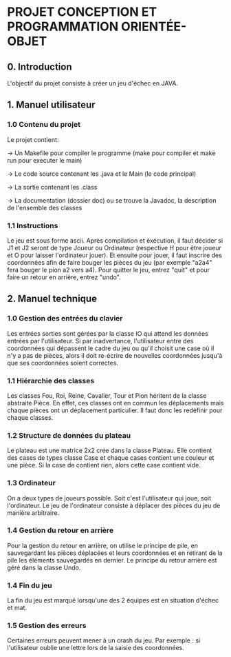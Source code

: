 # PROJET CONCEPTION ET PROGRAMMATION ORIENTÉE-OBJET

## 0. Introduction

L'objectif du projet consiste à créer un jeu d'échec en JAVA.

## 1. Manuel utilisateur
### 1.0 Contenu du projet
Le projet contient:

-> Un Makefile pour compiler le programme (make pour compiler et make run pour executer le main)

-> Le code source contenant les .java et le Main (le code principal)

-> La sortie contenant les .class

-> La documentation (dossier doc) ou se trouve la Javadoc, la description de l'ensemble des classes

### 1.1 Instructions 
Le jeu est sous forme ascii. Après compilation et éxécution, il faut décider si J1 et J2 seront de type Joueur ou Ordinateur (respective H pour être joueur et O pour laisser l'ordinateur jouer). Et ensuite pour jouer, il faut inscrire des coordonnées afin de faire bouger les pièces du jeu (par exemple "a2a4" fera bouger le pion a2 vers a4). Pour quitter le jeu, entrez "quit" et pour faire un retour en arrière, entrez "undo".

## 2. Manuel technique


### 1.0 Gestion des entrées du clavier
Les entrées sorties sont gérées par la classe IO qui attend les données entrées par l'utilisateur. Si par inadvertance, l'utilisateur entre des coordonnées qui dépassent le cadre du jeu ou qu'il choisit une case où il n'y a pas de pièces, alors il doit re-écrire de nouvelles coordonnées jusqu'à que ses coordonnées soient correctes.

### 1.1 Hiérarchie des classes
Les classes Fou, Roi, Reine, Cavalier, Tour et Pion héritent de la classe abstraite Pièce. En effet, ces classes ont en commun les déplacements mais chaque pièces ont un déplacement particulier. Il faut donc les redéfinir pour chaque classes.

### 1.2 Structure de données du plateau
Le plateau est une matrice 2x2 crée dans la classe Plateau. Elle contient des cases de types classe Case et chaque cases contient une couleur et une pièce. Si la case de contient rien, alors cette case contient vide.

### 1.3 Ordinateur
On a deux types de joueurs possible. Soit c'est l'utilisateur qui joue, soit l'ordinateur. Le jeu de l'ordinateur consiste à déplacer des pièces du jeu de manière arbitraire.

### 1.4 Gestion du retour en arrière
Pour la gestion du retour en arrière, on utilise le principe de pile, en sauvegardant les pièces déplacées et leurs coordonnées et en retirant de la pile les éléments sauvegardés en dernier. Le principe du retour arrière est géré dans la classe Undo.

### 1.4 Fin du jeu
La fin du jeu est marqué lorsqu'une des 2 équipes est en situation d'échec et mat.

### 1.5 Gestion des erreurs
Certaines erreurs peuvent mener à un crash du jeu. Par exemple : si l'utilisateur oublie une lettre lors de la saisie des coordonnées.
